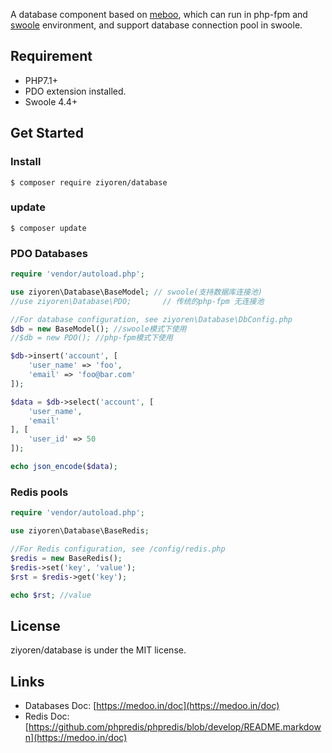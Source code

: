 
A database component based on [meboo](https://github.com/catfan/Medoo), which can run in php-fpm and [swoole](https://github.com/swoole/swoole-src) environment, and support database connection pool in swoole.

## Requirement
* PHP7.1+
* PDO extension installed.
* Swoole 4.4+

## Get Started

### Install 
```
$ composer require ziyoren/database
```

### update
```
$ composer update
```

### PDO Databases
```php
require 'vendor/autoload.php';

use ziyoren\Database\BaseModel; // swoole(支持数据库连接池)
//use ziyoren\Database\PDO;       // 传统的php-fpm 无连接池

//For database configuration, see ziyoren\Database\DbConfig.php
$db = new BaseModel(); //swoole模式下使用
//$db = new PDO(); //php-fpm模式下使用

$db->insert('account', [
    'user_name' => 'foo',
    'email' => 'foo@bar.com'
]);

$data = $db->select('account', [
    'user_name',
    'email'
], [
    'user_id' => 50
]);

echo json_encode($data);
```

### Redis pools
```php
require 'vendor/autoload.php';

use ziyoren\Database\BaseRedis;

//For Redis configuration, see /config/redis.php
$redis = new BaseRedis();
$redis->set('key', 'value');
$rst = $redis->get('key');

echo $rst; //value
```

## License

ziyoren/database is under the MIT license.

## Links
* Databases Doc: [https://medoo.in/doc](https://medoo.in/doc)
* Redis Doc: [https://github.com/phpredis/phpredis/blob/develop/README.markdown](https://medoo.in/doc)